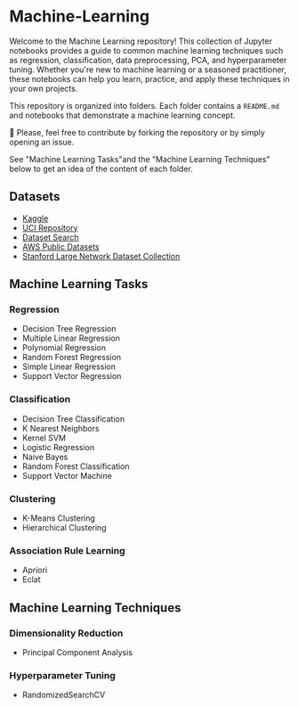 # Machine-Learning

Welcome to the Machine Learning repository! This collection of Jupyter notebooks provides a guide to common machine learning techniques such as regression, classification, data preprocessing, PCA, and hyperparameter tuning. 
Whether you're new to machine learning or a seasoned practitioner, these notebooks can help you learn, practice, and apply these techniques in your own projects.

This repository is organized into folders. Each folder contains a `README.md` and notebooks that demonstrate a machine learning concept.

📌 Please, feel free to contribute by forking the repository or by simply opening an issue.

See "Machine Learning Tasks"and the "Machine Learning Techniques" below to get an idea of the content of each folder. 

## Datasets
* [Kaggle](https://www.kaggle.com/)
* [UCI Repository](https://archive.ics.uci.edu/ml/index.php)
* [Dataset Search](https://datasetsearch.research.google.com/)
* [AWS Public Datasets](https://aws.amazon.com/opendata)
* [Stanford Large Network Dataset Collection](https://snap.stanford.edu/data/)


## Machine Learning Tasks

### Regression
* Decision Tree Regression
* Multiple Linear Regression
* Polynomial Regression
* Random Forest Regression
* Simple Linear Regression
* Support Vector Regression

### Classification
* Decision Tree Classification
* K Nearest Neighbors
* Kernel SVM
* Logistic Regression
* Naive Bayes
* Random Forest Classification
* Support Vector Machine

### Clustering
* K-Means Clustering
* Hierarchical Clustering

### Association Rule Learning
* Apriori
* Eclat

## Machine Learning Techniques

### Dimensionality Reduction
* Principal Component Analysis

### Hyperparameter Tuning
* RandomizedSearchCV
